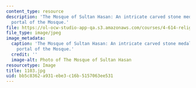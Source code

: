 ```yaml
---
content_type: resource
description: 'The Mosque of Sultan Hasan: An intricate carved stone medallion on the
  portal of the Mosque.'
file: https://ol-ocw-studio-app-qa.s3.amazonaws.com/courses/4-614-religious-architecture-and-islamic-cultures-fall-2002/bb5c8362a931ebe3c16b5157063ee531_1103.jpg
file_type: image/jpeg
image_metadata:
  caption: 'The Mosque of Sultan Hasan: An intricate carved stone medallion on the
    portal of the Mosque.'
  credit: ''
  image-alt: Photo of The Mosque of Sultan Hasan
resourcetype: Image
title: 1103.jpg
uid: bb5c8362-a931-ebe3-c16b-5157063ee531
---
```

